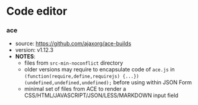 # Code editor

### ace
* source: https://github.com/ajaxorg/ace-builds
* version: v1.12.3
* __NOTES__:
  - files from `src-min-noconflict` directory
  - older versions may require to encapsulate code of `ace.js` in `(function(require,define,requirejs) {...})(undefined,undefined,undefined);` before using within JSON Form
  - minimal set of files from ACE to render a CSS/HTML/JAVASCRIPT/JSON/LESS/MARKDOWN input field
